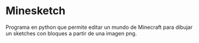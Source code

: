 # Minesketch
Programa en python que permite editar un mundo de Minecraft para dibujar un sketches con bloques a partir de una imagen png.

